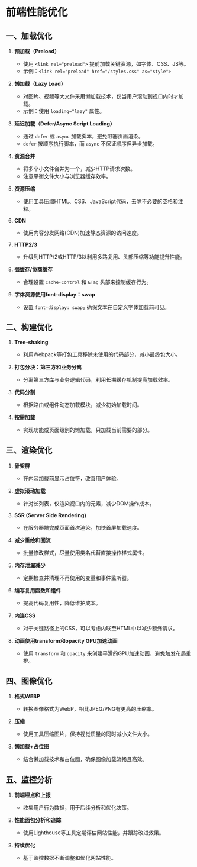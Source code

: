  
# 前端性能优化

## 一、加载优化

1. **预加载（Preload）**
   - 使用 `<link rel="preload">` 提前加载关键资源，如字体、CSS、JS等。
   - 示例：`<link rel="preload" href="/styles.css" as="style">`

2. **懒加载（Lazy Load）**
   - 对图片、视频等大文件采用懒加载技术，仅当用户滚动到视口内时才加载。
   - 示例：使用 `loading="lazy"` 属性。

3. **延迟加载（Defer/Async Script Loading）**
   - 通过 `defer` 或 `async` 加载脚本，避免阻塞页面渲染。
   - `defer` 按顺序执行脚本，而 `async` 不保证顺序但异步加载。

4. **资源合并**
   - 将多个小文件合并为一个，减少HTTP请求次数。
   - 注意平衡文件大小与浏览器缓存效率。

5. **资源压缩**
   - 使用工具压缩HTML、CSS、JavaScript代码，去除不必要的空格和注释。

6. **CDN**
   - 使用内容分发网络(CDN)加速静态资源的访问速度。

7. **HTTP2/3**
   - 升级到HTTP/2或HTTP/3以利用多路复用、头部压缩等功能提升性能。

8. **强缓存/协商缓存**
   - 合理设置 `Cache-Control` 和 `ETag` 头部来控制缓存行为。

9. **字体资源使用font-display：swap**
   - 设置 `font-display: swap;` 确保文本在自定义字体加载前可见。

## 二、构建优化

1. **Tree-shaking**
   - 利用Webpack等打包工具移除未使用的代码部分，减小最终包大小。

2. **打包分块：第三方和业务分离**
   - 分离第三方库与业务逻辑代码，利用长期缓存机制提高加载效率。

3. **代码分割**
   - 根据路由或组件动态加载模块，减少初始加载时间。

4. **按需加载**
   - 实现功能或页面级别的懒加载，只加载当前需要的部分。

## 三、渲染优化

1. **骨架屏**
   - 在内容加载前显示占位符，改善用户体验。

2. **虚拟滚动加载**
   - 针对长列表，仅渲染视口内的元素，减少DOM操作成本。

3. **SSR (Server Side Rendering)**
   - 在服务器端完成页面首次渲染，加快首屏加载速度。

4. **减少重绘和回流**
   - 批量修改样式，尽量使用类名代替直接操作样式属性。

5. **内存泄漏减少**
   - 定期检查并清理不再使用的变量和事件监听器。

6. **编写复用函数和组件**
   - 提高代码复用性，降低维护成本。

7. **内连CSS**
   - 对于关键路径上的CSS，可以考虑内联至HTML中以减少额外请求。

8. **动画使用transform和opacity GPU加速动画**
   - 使用 `transform` 和 `opacity` 来创建平滑的GPU加速动画，避免触发布局重排。

## 四、图像优化

1. **格式WEBP**
   - 转换图像格式为WebP，相比JPEG/PNG有更高的压缩率。

2. **压缩**
   - 使用工具压缩图片，保持视觉质量的同时减小文件大小。

3. **懒加载+占位图**
   - 结合懒加载技术和占位图，确保图像加载流畅且高效。

## 五、监控分析

1. **前端埋点和上报**
   - 收集用户行为数据，用于后续分析和优化决策。

2. **性能面包分析和追踪**
   - 使用Lighthouse等工具定期评估网站性能，并跟踪改进效果。

3. **持续优化**
   - 基于监控数据不断调整和优化网站性能。
